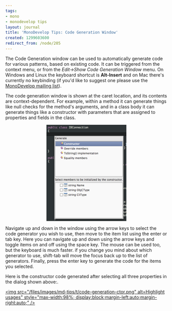 ```yaml
---
tags:
- mono
- monodevelop tips
layout: journal
title: 'MonoDevelop Tips: Code Generation Window'
created: 1299603600
redirect_from: /node/205
---
```

The Code Generation window can be used to automatically generate code for various patterns, based on existing code. It can be triggered from the context menu, or from the _Edit->Show Code Generation Window_ menu. On Windows and Linux the keyboard shortcut is <strong>Alt-Insert</strong> and on Mac there's currently no keybinding (if you'd like to suggest one please use the <a href="http://monodevelop.com/index.php?title=Help_%26_Contact">MonoDevelop mailing list</a>).<!--break-->

The code generation window is shown at the caret location, and its contents are context-dependent. For example, within a method it can generate things like null checks for the method's arguments, and in a class body it can generate things like a constructor with parameters that are assigned to properties and fields in the class.

<a href="/files/images/md-tips/code-generation-window.png" rel="lightbox[md_tips_code_generation]" title="Highlight usages"><img src="/files/images/md-tips/t/code-generation-window.png" alt="Highlight usages" style="max-width:98%; display:block;margin-left:auto;margin-right:auto;" /></a>

Navigate up and down in the window using the arrow keys to select the code generator you wish to use, then move to the item list using the enter or tab key. Here you can navigate up and down using the arrow keys and toggle items on and off using the space key. The mouse can be used too, but the keyboard is much faster. if you change you mind about which generator to use, shift-tab will move the focus back up to the list of generators. Finally, press the enter key to generate the code for the items you selected.

Here is the constructor code generated after selecting all three properties in the dialog shown above:.

<a href="/files/images/md-tips/code-generation-ctor.png" rel="lightbox[md_tips_code_generation]" title="Highlight usages"><img src="/files/images/md-tips/t/code-generation-ctor.png" alt=Highlight usages" style="max-width:98%; display:block;margin-left:auto;margin-right:auto;" /></a>

